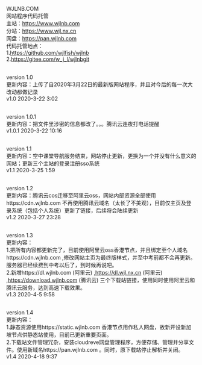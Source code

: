 WJLNB.COM
<br>网站程序代码托管
<br>主站：https://www.wjlnb.com
<br>分站：https://www.wjl.nx.cn
<br>网盘：https://pan.wjlnb.com
<br>代码托管地点：
<br>1.https://github.com/wjlfish/wjlnb
<br>2.https://gitee.com/w_j_l/wjlnbgit

<br>version 1.0
<br>更新内容：上传了自2020年3月22日的最新版网站程序，并且对今后的每一次大改动都做记录
<br>v1.0 2020-3-22 3:02

<br>version 1.0.1
<br>更新内容：把文件里涉密的信息都改了。。。腾讯云连夜打电话提醒
<br>v1.0.1 2020-3-22 10:16

<br>version 1.1
<br>更新内容：空中课堂导航服务结束，网站停止更新，更换为一个并没有什么意义的网站；更新三个主站的登录注册sso系统
<br>v1.1 2020-3-25 1:59

<br>version 1.2
<br>更新内容：腾讯云cos迁移至阿里云oss，网站内部资源全部使用https://cdn.wjlnb.com 不再使用腾讯云域名（太长了不美观），目前仅主页及登录系统（包括个人系统）更新了链接，后续将会陆续更新
<br>v1.2 2020-3-27 23:28

<br>version 1.3
<br>更新内容：
<br>1.把所有内容都更新完了，目前使用阿里云oss香港节点，并且绑定至个人域名https://cdn.wjlnb.com ,修改网站主页为最终版样式，并至中考前都不会再更新。服务器已经续费到中考以后了，到时候再说吧。
<br>2.新增https://dl.wjlnb.com (阿里云) ,https://dl.wjl.nx.cn (阿里云) ,https://download.wjlnb.com (腾讯云)  三个下载站链接，使用同时使用阿里云和腾讯云服务，达到高速下载效果。
<br>v1.3 2020-4-5 9:58

<br>version 1.4
<br>更新内容：
<br>1.静态资源使用https://static.wjlnb.com 香港节点用作私人网盘，故新开设新加坡节点供静态站使用，目前已更新重要页面。
<br>2.下载站文件管理冗杂，安装cloudreve网盘管理程序，方便存储、管理并分享文件。使用新域名https://pan.wjlnb.com 。同时，原下载站停止解析并关闭。
<br>v1.4 2020-4-18 9:37
